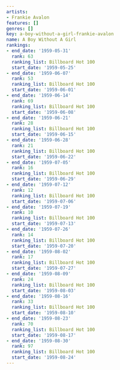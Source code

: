 ```yaml
---
artists:
- Frankie Avalon
features: []
genres: []
key: a-boy-without-a-girl-frankie-avalon
name: A Boy Without A Girl
rankings:
- end_date: '1959-05-31'
  rank: 63
  ranking_list: Billboard Hot 100
  start_date: '1959-05-25'
- end_date: '1959-06-07'
  rank: 53
  ranking_list: Billboard Hot 100
  start_date: '1959-06-01'
- end_date: '1959-06-14'
  rank: 69
  ranking_list: Billboard Hot 100
  start_date: '1959-06-08'
- end_date: '1959-06-21'
  rank: 28
  ranking_list: Billboard Hot 100
  start_date: '1959-06-15'
- end_date: '1959-06-28'
  rank: 21
  ranking_list: Billboard Hot 100
  start_date: '1959-06-22'
- end_date: '1959-07-05'
  rank: 16
  ranking_list: Billboard Hot 100
  start_date: '1959-06-29'
- end_date: '1959-07-12'
  rank: 12
  ranking_list: Billboard Hot 100
  start_date: '1959-07-06'
- end_date: '1959-07-19'
  rank: 10
  ranking_list: Billboard Hot 100
  start_date: '1959-07-13'
- end_date: '1959-07-26'
  rank: 14
  ranking_list: Billboard Hot 100
  start_date: '1959-07-20'
- end_date: '1959-08-02'
  rank: 17
  ranking_list: Billboard Hot 100
  start_date: '1959-07-27'
- end_date: '1959-08-09'
  rank: 24
  ranking_list: Billboard Hot 100
  start_date: '1959-08-03'
- end_date: '1959-08-16'
  rank: 33
  ranking_list: Billboard Hot 100
  start_date: '1959-08-10'
- end_date: '1959-08-23'
  rank: 70
  ranking_list: Billboard Hot 100
  start_date: '1959-08-17'
- end_date: '1959-08-30'
  rank: 97
  ranking_list: Billboard Hot 100
  start_date: '1959-08-24'
---
```


